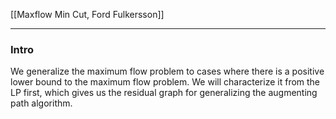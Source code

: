 [[Maxflow Min Cut, Ford Fulkersson]]

---
### **Intro**

We generalize the maximum flow problem to cases where there is a positive lower bound to the maximum flow problem. We will characterize it from the LP first, which gives us the residual graph for generalizing the augmenting path algorithm. 




